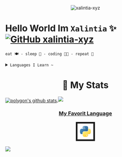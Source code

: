 <p align="center"> <img src="https://komarev.com/ghpvc/?username=xalintia-xyz&label=Viewer&color=red&style=plastic" alt="xalintia-xyz"/> </p>

# Hello World Im `Xalintia` ✨ [![GitHub xalintia-xyz](https://img.shields.io/github/followers/xalintia-xyz?label=followers&style=social)](https://github.com/xalintia-xyz)

`eat 🍽️ - sleep 🛌 - coding 🧑‍💻 - repeat 🔁`

<details close><summary><code>Languages ​​I Learn ~ </code></summary>
<br>• PYTHON <br>• SHELL<br>• NODEJS
</details>
<h1 align="center">
  🚀 My Stats
</h1></div>
<a href="https://github.com/xalintia-xyz">
  <img align="center" src="https://github-readme-stats.vercel.app/api?username=xalintia-xyz&show_icons=true&theme=dark&line_height=27" alt="polygon's github stats"/>
</a>

<a href="https://github.com/xalintia-xyz">
  <img src="https://github-readme-stats.anuraghazra1.vercel.app/api/top-langs/?username=xalintia-xyz&layout=compact&theme=radical&count_private=true&locale=de"
</a>
<h3 align='center'>My Favorit Language</h3><p align='center'>
<img src="https://raw.githubusercontent.com/github/explore/80688e429a7d4ef2fca1e82350fe8e3517d3494d/topics/python/python.png" width="50" border="5"></p>
<img src="src/robot.gif">
